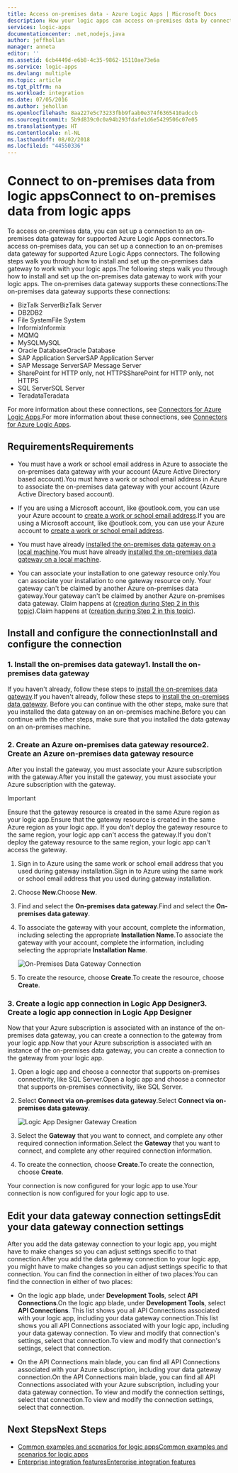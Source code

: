 ```yaml
---
title: Access on-premises data - Azure Logic Apps | Microsoft Docs
description: How your logic apps can access on-premises data by connecting to an on-premises data gateway.
services: logic-apps
documentationcenter: .net,nodejs,java
author: jeffhollan
manager: anneta
editor: ''
ms.assetid: 6cb4449d-e6b8-4c35-9862-15110ae73e6a
ms.service: logic-apps
ms.devlang: multiple
ms.topic: article
ms.tgt_pltfrm: na
ms.workload: integration
ms.date: 07/05/2016
ms.author: jehollan
ms.openlocfilehash: 8aa227e5c73233fbb9faab0e374f6365410adccb
ms.sourcegitcommit: 5b9d839c0c0a94b293fdafe1d6e5429506c07e05
ms.translationtype: HT
ms.contentlocale: nl-NL
ms.lasthandoff: 08/02/2018
ms.locfileid: "44550336"
---
```

# <a name="connect-to-on-premises-data-from-logic-apps"></a><span data-ttu-id="6cbec-103">Connect to on-premises data from logic apps</span><span class="sxs-lookup"><span data-stu-id="6cbec-103">Connect to on-premises data from logic apps</span></span>

<span data-ttu-id="6cbec-104">To access on-premises data, you can set up a connection to an on-premises data gateway for supported Azure Logic Apps connectors.</span><span class="sxs-lookup"><span data-stu-id="6cbec-104">To access on-premises data, you can set up a connection to an on-premises data gateway for supported Azure Logic Apps connectors.</span></span> <span data-ttu-id="6cbec-105">The following steps walk you through how to install and set up the on-premises data gateway to work with your logic apps.</span><span class="sxs-lookup"><span data-stu-id="6cbec-105">The following steps walk you through how to install and set up the on-premises data gateway to work with your logic apps.</span></span> <span data-ttu-id="6cbec-106">The on-premises data gateway supports these connections:</span><span class="sxs-lookup"><span data-stu-id="6cbec-106">The on-premises data gateway supports these connections:</span></span>

*   <span data-ttu-id="6cbec-107">BizTalk Server</span><span class="sxs-lookup"><span data-stu-id="6cbec-107">BizTalk Server</span></span>
*   <span data-ttu-id="6cbec-108">DB2</span><span class="sxs-lookup"><span data-stu-id="6cbec-108">DB2</span></span>  
*   <span data-ttu-id="6cbec-109">File System</span><span class="sxs-lookup"><span data-stu-id="6cbec-109">File System</span></span>
*   <span data-ttu-id="6cbec-110">Informix</span><span class="sxs-lookup"><span data-stu-id="6cbec-110">Informix</span></span>
*   <span data-ttu-id="6cbec-111">MQ</span><span class="sxs-lookup"><span data-stu-id="6cbec-111">MQ</span></span>
*   <span data-ttu-id="6cbec-112">MySQL</span><span class="sxs-lookup"><span data-stu-id="6cbec-112">MySQL</span></span>
*   <span data-ttu-id="6cbec-113">Oracle Database</span><span class="sxs-lookup"><span data-stu-id="6cbec-113">Oracle Database</span></span> 
*   <span data-ttu-id="6cbec-114">SAP Application Server</span><span class="sxs-lookup"><span data-stu-id="6cbec-114">SAP Application Server</span></span> 
*   <span data-ttu-id="6cbec-115">SAP Message Server</span><span class="sxs-lookup"><span data-stu-id="6cbec-115">SAP Message Server</span></span>
*   <span data-ttu-id="6cbec-116">SharePoint for HTTP only, not HTTPS</span><span class="sxs-lookup"><span data-stu-id="6cbec-116">SharePoint for HTTP only, not HTTPS</span></span>
*   <span data-ttu-id="6cbec-117">SQL Server</span><span class="sxs-lookup"><span data-stu-id="6cbec-117">SQL Server</span></span>
*   <span data-ttu-id="6cbec-118">Teradata</span><span class="sxs-lookup"><span data-stu-id="6cbec-118">Teradata</span></span>

<span data-ttu-id="6cbec-119">For more information about these connections, see [Connectors for Azure Logic Apps](https://docs.microsoft.com/azure/connectors/apis-list).</span><span class="sxs-lookup"><span data-stu-id="6cbec-119">For more information about these connections, see [Connectors for Azure Logic Apps](https://docs.microsoft.com/azure/connectors/apis-list).</span></span>

## <a name="requirements"></a><span data-ttu-id="6cbec-120">Requirements</span><span class="sxs-lookup"><span data-stu-id="6cbec-120">Requirements</span></span>

* <span data-ttu-id="6cbec-121">You must have a work or school email address in Azure to associate the on-premises data gateway with your account (Azure Active Directory based account).</span><span class="sxs-lookup"><span data-stu-id="6cbec-121">You must have a work or school email address in Azure to associate the on-premises data gateway with your account (Azure Active Directory based account).</span></span>

* <span data-ttu-id="6cbec-122">If you are using a Microsoft account, like @outlook.com, you can use your Azure account to [create a work or school email address](../virtual-machines/windows/create-aad-work-id.md#locate-your-default-directory-in-the-azure-classic-portal).</span><span class="sxs-lookup"><span data-stu-id="6cbec-122">If you are using a Microsoft account, like @outlook.com, you can use your Azure account to [create a work or school email address](../virtual-machines/windows/create-aad-work-id.md#locate-your-default-directory-in-the-azure-classic-portal).</span></span>

* <span data-ttu-id="6cbec-123">You must have already [installed the on-premises data gateway on a local machine](logic-apps-gateway-install.md).</span><span class="sxs-lookup"><span data-stu-id="6cbec-123">You must have already [installed the on-premises data gateway on a local machine](logic-apps-gateway-install.md).</span></span>

* <span data-ttu-id="6cbec-124">You can associate your installation to one gateway resource only.</span><span class="sxs-lookup"><span data-stu-id="6cbec-124">You can associate your installation to one gateway resource only.</span></span> <span data-ttu-id="6cbec-125">Your gateway can't be claimed by another Azure on-premises data gateway.</span><span class="sxs-lookup"><span data-stu-id="6cbec-125">Your gateway can't be claimed by another Azure on-premises data gateway.</span></span> <span data-ttu-id="6cbec-126">Claim happens at ([creation during Step 2 in this topic](#2-create-an-azure-on-premises-data-gateway-resource)).</span><span class="sxs-lookup"><span data-stu-id="6cbec-126">Claim happens at ([creation during Step 2 in this topic](#2-create-an-azure-on-premises-data-gateway-resource)).</span></span>

## <a name="install-and-configure-the-connection"></a><span data-ttu-id="6cbec-127">Install and configure the connection</span><span class="sxs-lookup"><span data-stu-id="6cbec-127">Install and configure the connection</span></span>

### <a name="1-install-the-on-premises-data-gateway"></a><span data-ttu-id="6cbec-128">1. Install the on-premises data gateway</span><span class="sxs-lookup"><span data-stu-id="6cbec-128">1. Install the on-premises data gateway</span></span>

<span data-ttu-id="6cbec-129">If you haven't already, follow these steps to [install the on-premises data gateway](logic-apps-gateway-install.md).</span><span class="sxs-lookup"><span data-stu-id="6cbec-129">If you haven't already, follow these steps to [install the on-premises data gateway](logic-apps-gateway-install.md).</span></span> <span data-ttu-id="6cbec-130">Before you can continue with the other steps, make sure that you installed the data gateway on an on-premises machine.</span><span class="sxs-lookup"><span data-stu-id="6cbec-130">Before you can continue with the other steps, make sure that you installed the data gateway on an on-premises machine.</span></span>

### <a name="2-create-an-azure-on-premises-data-gateway-resource"></a><span data-ttu-id="6cbec-131">2. Create an Azure on-premises data gateway resource</span><span class="sxs-lookup"><span data-stu-id="6cbec-131">2. Create an Azure on-premises data gateway resource</span></span>

<span data-ttu-id="6cbec-132">After you install the gateway, you must associate your Azure subscription with the gateway.</span><span class="sxs-lookup"><span data-stu-id="6cbec-132">After you install the gateway, you must associate your Azure subscription with the gateway.</span></span>

> [!IMPORTANT] 
> <span data-ttu-id="6cbec-133">Ensure that the gateway resource is created in the same Azure region as your logic app.</span><span class="sxs-lookup"><span data-stu-id="6cbec-133">Ensure that the gateway resource is created in the same Azure region as your logic app.</span></span> <span data-ttu-id="6cbec-134">If you don't deploy the gateway resource to the same region, your logic app can't access the gateway.</span><span class="sxs-lookup"><span data-stu-id="6cbec-134">If you don't deploy the gateway resource to the same region, your logic app can't access the gateway.</span></span> 
> 

1. <span data-ttu-id="6cbec-135">Sign in to Azure using the same work or school email address that you used during gateway installation.</span><span class="sxs-lookup"><span data-stu-id="6cbec-135">Sign in to Azure using the same work or school email address that you used during gateway installation.</span></span>
2. <span data-ttu-id="6cbec-136">Choose **New**.</span><span class="sxs-lookup"><span data-stu-id="6cbec-136">Choose **New**.</span></span>
3. <span data-ttu-id="6cbec-137">Find and select the **On-premises data gateway**.</span><span class="sxs-lookup"><span data-stu-id="6cbec-137">Find and select the **On-premises data gateway**.</span></span>
4. <span data-ttu-id="6cbec-138">To associate the gateway with your account, complete the information, including selecting the appropriate **Installation Name**.</span><span class="sxs-lookup"><span data-stu-id="6cbec-138">To associate the gateway with your account, complete the information, including selecting the appropriate **Installation Name**.</span></span>
   
    ![On-Premises Data Gateway Connection][1]

5. <span data-ttu-id="6cbec-140">To create the resource, choose **Create**.</span><span class="sxs-lookup"><span data-stu-id="6cbec-140">To create the resource, choose **Create**.</span></span>

### <a name="3-create-a-logic-app-connection-in-logic-app-designer"></a><span data-ttu-id="6cbec-141">3. Create a logic app connection in Logic App Designer</span><span class="sxs-lookup"><span data-stu-id="6cbec-141">3. Create a logic app connection in Logic App Designer</span></span>

<span data-ttu-id="6cbec-142">Now that your Azure subscription is associated with an instance of the on-premises data gateway, you can create a connection to the gateway from your logic app.</span><span class="sxs-lookup"><span data-stu-id="6cbec-142">Now that your Azure subscription is associated with an instance of the on-premises data gateway, you can create a connection to the gateway from your logic app.</span></span>

1. <span data-ttu-id="6cbec-143">Open a logic app and choose a connector that supports on-premises connectivity, like SQL Server.</span><span class="sxs-lookup"><span data-stu-id="6cbec-143">Open a logic app and choose a connector that supports on-premises connectivity, like SQL Server.</span></span>
2. <span data-ttu-id="6cbec-144">Select **Connect via on-premises data gateway**.</span><span class="sxs-lookup"><span data-stu-id="6cbec-144">Select **Connect via on-premises data gateway**.</span></span>
   
    ![Logic App Designer Gateway Creation][2]

3. <span data-ttu-id="6cbec-146">Select the **Gateway** that you want to connect, and complete any other required connection information.</span><span class="sxs-lookup"><span data-stu-id="6cbec-146">Select the **Gateway** that you want to connect, and complete any other required connection information.</span></span>
4. <span data-ttu-id="6cbec-147">To create the connection, choose **Create**.</span><span class="sxs-lookup"><span data-stu-id="6cbec-147">To create the connection, choose **Create**.</span></span>

<span data-ttu-id="6cbec-148">Your connection is now configured for your logic app to use.</span><span class="sxs-lookup"><span data-stu-id="6cbec-148">Your connection is now configured for your logic app to use.</span></span>

## <a name="edit-your-data-gateway-connection-settings"></a><span data-ttu-id="6cbec-149">Edit your data gateway connection settings</span><span class="sxs-lookup"><span data-stu-id="6cbec-149">Edit your data gateway connection settings</span></span>

<span data-ttu-id="6cbec-150">After you add the data gateway connection to your logic app, you might have to make changes so you can adjust settings specific to that connection.</span><span class="sxs-lookup"><span data-stu-id="6cbec-150">After you add the data gateway connection to your logic app, you might have to make changes so you can adjust settings specific to that connection.</span></span> <span data-ttu-id="6cbec-151">You can find the connection in either of two places:</span><span class="sxs-lookup"><span data-stu-id="6cbec-151">You can find the connection in either of two places:</span></span>

* <span data-ttu-id="6cbec-152">On the logic app blade, under **Development Tools**, select **API Connections**.</span><span class="sxs-lookup"><span data-stu-id="6cbec-152">On the logic app blade, under **Development Tools**, select **API Connections**.</span></span> <span data-ttu-id="6cbec-153">This list shows you all API Connections associated with your logic app, including your data gateway connection.</span><span class="sxs-lookup"><span data-stu-id="6cbec-153">This list shows you all API Connections associated with your logic app, including your data gateway connection.</span></span> <span data-ttu-id="6cbec-154">To view and modify that connection's settings, select that connection.</span><span class="sxs-lookup"><span data-stu-id="6cbec-154">To view and modify that connection's settings, select that connection.</span></span>

* <span data-ttu-id="6cbec-155">On the API Connections main blade, you can find all API Connections associated with your Azure subscription, including your data gateway connection.</span><span class="sxs-lookup"><span data-stu-id="6cbec-155">On the API Connections main blade, you can find all API Connections associated with your Azure subscription, including your data gateway connection.</span></span> <span data-ttu-id="6cbec-156">To view and modify the connection settings, select that connection.</span><span class="sxs-lookup"><span data-stu-id="6cbec-156">To view and modify the connection settings, select that connection.</span></span>

## <a name="next-steps"></a><span data-ttu-id="6cbec-157">Next Steps</span><span class="sxs-lookup"><span data-stu-id="6cbec-157">Next Steps</span></span>

* [<span data-ttu-id="6cbec-158">Common examples and scenarios for logic apps</span><span class="sxs-lookup"><span data-stu-id="6cbec-158">Common examples and scenarios for logic apps</span></span>](../logic-apps/logic-apps-examples-and-scenarios.md)
* [<span data-ttu-id="6cbec-159">Enterprise integration features</span><span class="sxs-lookup"><span data-stu-id="6cbec-159">Enterprise integration features</span></span>](../logic-apps/logic-apps-enterprise-integration-overview.md)

<!-- Image references -->
[1]: https://docstestmedia1.blob.core.windows.net/azure-media/articles/logic-apps/media/logic-apps-gateway-connection/createblade.png
[2]: https://docstestmedia1.blob.core.windows.net/azure-media/articles/logic-apps/media/logic-apps-gateway-connection/blankconnection.png
[3]: ./media/logic-apps-logic-gateway-connection/checkbox.png


